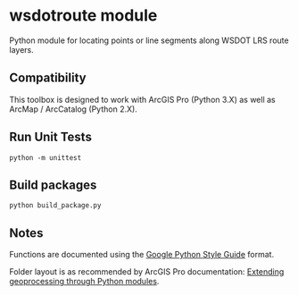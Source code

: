 wsdotroute module
=================

Python module for locating points or line segments along WSDOT LRS route layers.

Compatibility
-------------

This toolbox is designed to work with ArcGIS Pro (Python 3.X) as well as ArcMap / ArcCatalog (Python 2.X).

Run Unit Tests
--------------

```console
python -m unittest
```

Build packages
--------------

```console
python build_package.py
```

Notes
-----
Functions are documented using the [Google Python Style Guide] format.

Folder layout is as recommended by ArcGIS Pro documentation: [Extending geoprocessing through Python modules].


[Google Python Style Guide]:https://google.github.io/styleguide/pyguide.html
[Extending geoprocessing through Python modules]:https://pro.arcgis.com/en/pro-app/arcpy/geoprocessing_and_python/extending-geoprocessing-through-python-modules.htm